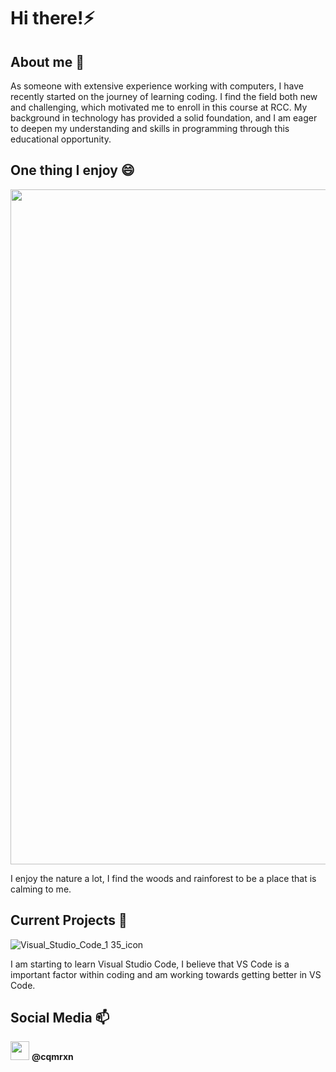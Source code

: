 # Hi there!⚡

<!-- A little about me -->
## About me 💬
As someone with extensive experience working with computers, I have recently started on the journey of learning coding. I find the field both new and challenging, which motivated me to enroll in this course at RCC. My background in technology has provided a solid foundation, and I am eager to deepen my understanding and skills in programming through this educational opportunity.

<!-- Enjoyable things -->
## One thing I enjoy 😄
<img src="https://github.com/user-attachments/assets/201b6c96-e6c0-4338-a99e-d19b70ed18f1" width="1720" height="1080"/>

I enjoy the nature a lot, I find the woods and rainforest to be a place that is calming to me.

<!-- My projects -->
## Current Projects 📖
![Visual_Studio_Code_1 35_icon](https://github.com/user-attachments/assets/c152b98b-d97b-4025-8340-9b3cc8e87367)

I am starting to learn Visual Studio Code, I believe that VS Code is a important factor within coding and am working towards getting better in VS Code.

<!-- Where to find me! -->
## Social Media 📫
<img src="https://github.com/user-attachments/assets/9aa527af-f36c-4d07-97f0-fdab5e6ea56c" width="30" height="30"/> **@cqmrxn**
